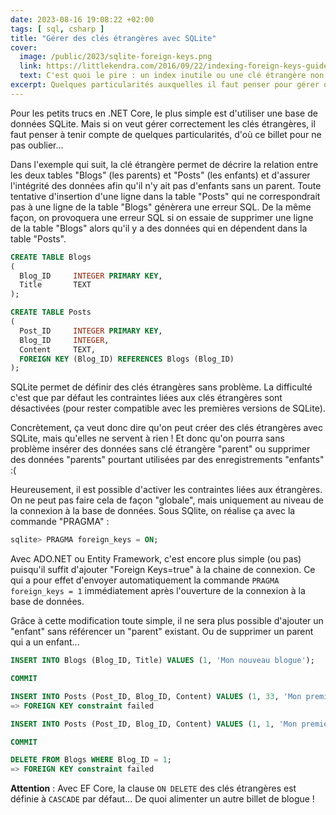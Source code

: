 ```yaml
---
date: 2023-08-16 19:08:22 +02:00
tags: [ sql, csharp ]
title: "Gérer des clés étrangères avec SQLite"
cover:
  image: /public/2023/sqlite-foreign-keys.png
  link: https://littlekendra.com/2016/09/22/indexing-foreign-keys-guidelines/
  text: C'est quoi le pire : un index inutile ou une clé étrangère non indexée ?
excerpt: Quelques particularités auxquelles il faut penser pour gérer des clés étrangères avec SQLite et C#
---
```


Pour les petits trucs en .NET Core, le plus simple est d'utiliser une base de données SQLite. Mais si on veut gérer correctement les clés étrangères, il faut penser à tenir compte de quelques particularités, d'où ce billet pour ne pas oublier...

Dans l'exemple qui suit, la clé étrangère permet de décrire la relation entre les deux tables "Blogs" (les parents) et "Posts" (les enfants) et d'assurer l'intégrité des données afin qu'il n'y ait pas d'enfants sans un parent. Toute tentative d'insertion d'une ligne dans la table "Posts" qui ne correspondrait pas à une ligne de la table "Blogs" génèrera une erreur SQL. De la même façon, on provoquera une erreur SQL si on essaie de supprimer une ligne de la table "Blogs" alors qu'il y a des données qui en dépendent dans la table "Posts".


```sql
CREATE TABLE Blogs
(
  Blog_ID     INTEGER PRIMARY KEY,
  Title       TEXT
);

CREATE TABLE Posts
(
  Post_ID     INTEGER PRIMARY KEY,
  Blog_ID     INTEGER,
  Content     TEXT,
  FOREIGN KEY (Blog_ID) REFERENCES Blogs (Blog_ID)
);
```

SQLite permet de définir des clés étrangères sans problème. La difficulté c'est que par défaut les contraintes liées aux clés étrangères sont désactivées (pour rester compatible avec les premières versions de SQLite).

Concrètement, ça veut donc dire qu'on peut créer des clés étrangères avec SQLite, mais qu'elles ne servent à rien ! Et donc qu'on pourra sans problème insérer des données sans clé étrangère "parent" ou supprimer des données "parents" pourtant utilisées par des enregistrements "enfants" :(

Heureusement, il est possible d'activer les contraintes liées aux étrangères. On ne peut pas faire cela de façon "globale", mais uniquement au niveau de la connexion à la base de données. Sous SQlite, on réalise ça avec la commande "PRAGMA" :

```sql
sqlite> PRAGMA foreign_keys = ON;
```

Avec ADO.NET ou Entity Framework, c'est encore plus simple (ou pas) puisqu'il suffit d'ajouter "Foreign Keys=true" à la chaine de connexion. Ce qui a pour effet d'envoyer automatiquement la commande `PRAGMA foreign_keys = 1` immédiatement après l'ouverture de la connexion à la base de données.

Grâce à cette modification toute simple, il ne sera plus possible d'ajouter un "enfant" sans référencer un "parent" existant. Ou de supprimer un parent qui a un enfant...

```sql
INSERT INTO Blogs (Blog_ID, Title) VALUES (1, 'Mon nouveau blogue');

COMMIT

INSERT INTO Posts (Post_ID, Blog_ID, Content) VALUES (1, 33, 'Mon premier billet');
=> FOREIGN KEY constraint failed

INSERT INTO Posts (Post_ID, Blog_ID, Content) VALUES (1, 1, 'Mon premier billet');

COMMIT

DELETE FROM Blogs WHERE Blog_ID = 1;
=> FOREIGN KEY constraint failed
```

**Attention** : Avec EF Core, la clause `ON DELETE` des clés étrangères est définie à `CASCADE` par défaut... De quoi alimenter un autre billet de blogue !
